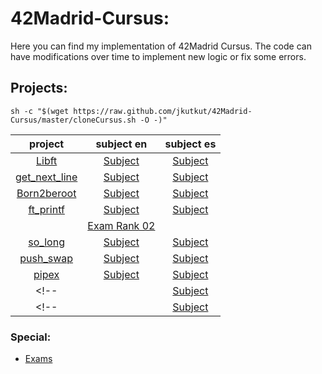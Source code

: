 # 42Madrid-Cursus:

Here you can find my implementation of 42Madrid Cursus. The code can have modifications over time to implement new logic or fix some errors.

## Projects:

	sh -c "$(wget https://raw.github.com/jkutkut/42Madrid-Cursus/master/cloneCursus.sh -O -)"

| project | subject en | subject es |
| :---: | :---: | :---: |
| [Libft](https://github.com/Jkutkut/42Madrid-Libft) | [Subject](https://github.com/Jkutkut/42Madrid-subjects/blob/main/en.Libft.pdf) | [Subject](https://github.com/Jkutkut/42Madrid-subjects/blob/main/es.Libft.pdf) |
| [get_next_line](https://github.com/Jkutkut/42Madrid-get_next_line) | [Subject](https://github.com/Jkutkut/42Madrid-subjects/blob/main/en.get_next_line.pdf) | [Subject](https://github.com/Jkutkut/42Madrid-subjects/blob/main/es.get_next_line.pdf) |
| [Born2beroot](https://github.com/Jkutkut/42Madrid-Born2beroot) | [Subject](https://github.com/Jkutkut/42Madrid-subjects/blob/main/en.Born2beroot.pdf) | [Subject](https://github.com/Jkutkut/42Madrid-subjects/blob/main/es.Born2beroot.pdf) |
| [ft_printf](https://github.com/Jkutkut/42Madrid-ft_printf) | [Subject](https://github.com/Jkutkut/42Madrid-subjects/blob/main/en.ft_printf.pdf) | [Subject](https://github.com/Jkutkut/42Madrid-subjects/blob/main/es.ft_printf.pdf) |
| | [Exam Rank 02](https://github.com/Jkutkut/42Madrid-Exam_Rank_02) | |
| [so_long](https://github.com/Jkutkut/42Madrid-so_long) | [Subject](https://github.com/Jkutkut/42Madrid-subjects/blob/main/en.so_long.pdf) | [Subject](https://github.com/Jkutkut/42Madrid-subjects/blob/main/es.so_long.pdf) |
| [push_swap](https://github.com/Jkutkut/42Madrid-push_swap) | [Subject](https://github.com/Jkutkut/42Madrid-subjects/blob/main/en.push_swap.pdf) | [Subject](https://github.com/Jkutkut/42Madrid-subjects/blob/main/es.push_swap.pdf) |
| [pipex](https://github.com/Jkutkut/42Madrid-pipex) | [Subject](https://github.com/Jkutkut/42Madrid-subjects/blob/main/en.pipex.pdf) | [Subject](https://github.com/Jkutkut/42Madrid-subjects/blob/main/es.pipex.pdf) |
<!-- | [](https://github.com/Jkutkut/42Madrid-) | [Subject](https://github.com/Jkutkut/42Madrid-subjects/blob/main/en..pdf) | [Subject](https://github.com/Jkutkut/42Madrid-subjects/blob/main/es..pdf) | -->
<!-- | [](https://github.com/Jkutkut/42Madrid-) | [Subject](https://github.com/Jkutkut/42Madrid-subjects/blob/main/en..pdf) | [Subject](https://github.com/Jkutkut/42Madrid-subjects/blob/main/es..pdf) | -->

### Special:
- [Exams](https://github.com/Jkutkut/42Madrid-Examenes)
